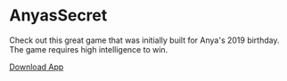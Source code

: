 # AnyasSecret

Check out this great game that was initially built for Anya's 2019 birthday.
The game requires high intelligence to win.

[Download App](https://raw.githubusercontent.com/iakov-kaiumov/AnyasSecret/master/app/release/app-release.apk)
